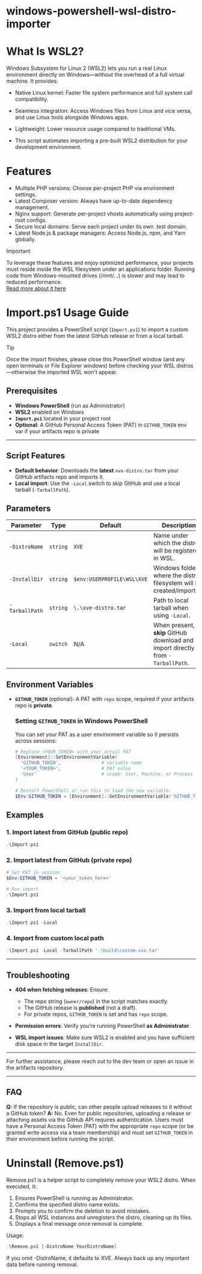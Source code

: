 # windows-powershell-wsl-distro-importer

# What Is WSL2?

Windows Subsystem for Linux 2 (WSL2) lets you run a real Linux environment directly on Windows—without the overhead of a full virtual machine. It provides:

- Native Linux kernel: Faster file system performance and full system call compatibility.

- Seamless integration: Access Windows files from Linux and vice versa, and use Linux tools alongside Windows apps.

- Lightweight: Lower resource usage compared to traditional VMs.

- This script automates importing a pre-built WSL2 distribution for your development environment.

# Features

- Multiple PHP versions: Choose per-project PHP via environment settings.
- Latest Composer version: Always have up-to-date dependency management.
- Nginx support: Generate per-project vhosts automatically using project-root configs.
- Secure local domains: Serve each project under its own .test domain.
- Latest Node.js & package managers: Access Node.js, npm, and Yarn globally.

> [!IMPORTANT]
> To leverage these features and enjoy optimized performance, your projects must reside inside the WSL filesystem under an applications folder. Running code from Windows-mounted drives (/mnt/…) is slower and may lead to reduced performance. <br>
> [Read more about it here](docs/why-run-inside-wsl.md)

# Import.ps1 Usage Guide

This project provides a PowerShell script (`Import.ps1`) to import a custom WSL2 distro either from the latest GitHub release or from a local tarball.

> [!TIP]
> Once the import finishes, please close this PowerShell window (and any open terminals or File Explorer windows) before checking your WSL distros—otherwise the imported WSL won’t appear.

## Prerequisites

* **Windows PowerShell** (run as Administrator)
* **WSL2** enabled on Windows
* **`Import.ps1`** located in your project root
* **Optional**: A GitHub Personal Access Token (PAT) in `GITHUB_TOKEN` env var if your artifacts repo is private

---

## Script Features

* **Default behavior**: Downloads the **latest** `xve-distro.tar` from your GitHub artifacts repo and imports it.
* **Local import**: Use the `-Local` switch to skip GitHub and use a local tarball (`-TarballPath`).

## Parameters

| Parameter      | Type     | Default                    | Description                                                                     |
| -------------- | -------- | -------------------------- | ------------------------------------------------------------------------------- |
| `-DistroName`  | `string` | `XVE`                      | Name under which the distro will be registered in WSL.                          |
| `-InstallDir`  | `string` | `$env:USERPROFILE\WSL\XVE` | Windows folder where the distro filesystem will be created/imported.            |
| `-TarballPath` | `string` | `\.\xve-distro.tar`        | Path to local tarball when using `-Local`.                                      |
| `-Local`       | `switch` | N/A                        | When present, **skip** GitHub download and import directly from `-TarballPath`. |

## Environment Variables

* **`GITHUB_TOKEN`** (optional): A PAT with `repo` scope, required if your artifacts repo is **private**.

  ### Setting `GITHUB_TOKEN` in Windows PowerShell

  You can set your PAT as a user environment variable so it persists across sessions:

  ```powershell
  # Replace <YOUR_TOKEN> with your actual PAT
  [Environment]::SetEnvironmentVariable(
    'GITHUB_TOKEN',               # variable name
    '<YOUR_TOKEN>',               # PAT value
    'User'                        # scope: User, Machine, or Process
  )

  # Restart PowerShell or run this to load the new variable:
  $Env:GITHUB_TOKEN = [Environment]::GetEnvironmentVariable('GITHUB_TOKEN','User')
  ```

## Examples

### 1. Import latest from GitHub (public repo)

```powershell
.\Import.ps1
```

### 2. Import latest from GitHub (private repo)

```powershell
# Set PAT in session
$Env:GITHUB_TOKEN = '<your_token_here>'

# Run import
.\Import.ps1
```

### 3. Import from local tarball

```powershell
.\Import.ps1 -Local
```

### 4. Import from custom local path

```powershell
.\Import.ps1 -Local -TarballPath '.\build\custom-xve.tar'
```

---

## Troubleshooting

* **404 when fetching releases**: Ensure:

  * The repo string (`owner/repo`) in the script matches exactly.
  * The GitHub release is **published** (not a draft).
  * For private repos, `GITHUB_TOKEN` is set and has `repo` scope.

* **Permission errors**: Verify you’re running PowerShell **as Administrator**.

* **WSL import issues**: Make sure WSL2 is enabled and you have sufficient disk space in the target `InstallDir`.

---

For further assistance, please reach out to the dev team or open an issue in the artifacts repository.

---

## FAQ

**Q:** If the repository is public, can other people upload releases to it without a GitHub token?
**A:** No. Even for public repositories, uploading a release or attaching assets via the GitHub API requires authentication. Users must have a Personal Access Token (PAT) with the appropriate `repo` scope (or be granted write access via a team membership) and must set `GITHUB_TOKEN` in their environment before running the script.



# Uninstall (Remove.ps1)

Remove.ps1 is a helper script to completely remove your WSL2 distro. When executed, it:

1. Ensures PowerShell is running as Administrator.
2. Confirms the specified distro name exists.
3. Prompts you to confirm the deletion to avoid mistakes.
4. Stops all WSL instances and unregisters the distro, cleaning up its files.
5. Displays a final message once removal is complete.

Usage:

```powershell
.\Remove.ps1 [-DistroName YourDistroName]
```
If you omit -DistroName, it defaults to XVE. Always back up any important data before running removal.
